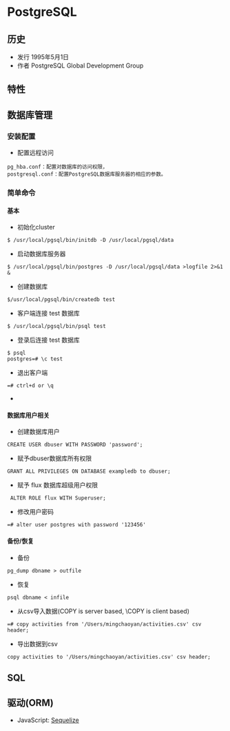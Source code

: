 # PostgreSQL

## 历史
* 发行 1995年5月1日
* 作者 PostgreSQL Global Development Group

## 特性

## 数据库管理

### 安装配置
* 配置远程访问
```shell
pg_hba.conf：配置对数据库的访问权限，
postgresql.conf：配置PostgreSQL数据库服务器的相应的参数。
```

### 简单命令

#### 基本
* 初始化cluster
```shell
$ /usr/local/pgsql/bin/initdb -D /usr/local/pgsql/data
```
* 启动数据库服务器
```shell
$ /usr/local/pgsql/bin/postgres -D /usr/local/pgsql/data >logfile 2>&1 &
```
* 创建数据库
```shell
$/usr/local/pgsql/bin/createdb test
```
* 客户端连接 test 数据库
```shell
$ /usr/local/pgsql/bin/psql test
```
* 登录后连接 test 数据库
```shell
$ psql
postgres=# \c test
```
* 退出客户端
```shell
=# ctrl+d or \q
```
* 
#### 数据库用户相关


* 创建数据库用户
```shell
CREATE USER dbuser WITH PASSWORD 'password';
```

* 赋予dbuser数据库所有权限
```shell
GRANT ALL PRIVILEGES ON DATABASE exampledb to dbuser;
```
* 赋予 flux 数据库超级用户权限
```shell
 ALTER ROLE flux WITH Superuser;
```
* 修改用户密码
```shell 
=# alter user postgres with password '123456'
``` 

#### 备份/恢复
* 备份
```shell
pg_dump dbname > outfile
```
* 恢复
```shell
psql dbname < infile
```
* 从csv导入数据(COPY is server based, \COPY is client based)
```shell
=# copy activities from '/Users/mingchaoyan/activities.csv' csv header;
```
* 导出数据到csv
```shell
copy activities to '/Users/mingchaoyan/activities.csv' csv header;
```
## SQL

## 驱动(ORM)
* JavaScript:  [Sequelize](http://docs.sequelizejs.com/en/latest/)
